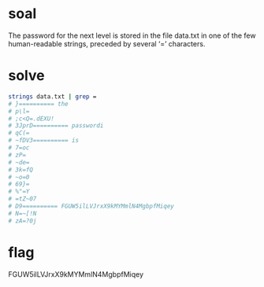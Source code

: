 # soal
The password for the next level is stored in the file data.txt in one of the few human-readable strings, preceded by several ‘=’ characters.

# solve
```bash
strings data.txt | grep =
# }========== the
# p\l=
# ;c<Q=.dEXU!
# 3JprD========== passwordi
# qC(=
# ~fDV3========== is
# 7=oc
# zP=
# ~de=
# 3k=fQ
# ~o=0
# 69}=
# %"=Y
# =tZ~07
# D9========== FGUW5ilLVJrxX9kMYMmlN4MgbpfMiqey
# N=~[!N
# zA=?0j
```

# flag
FGUW5ilLVJrxX9kMYMmlN4MgbpfMiqey
